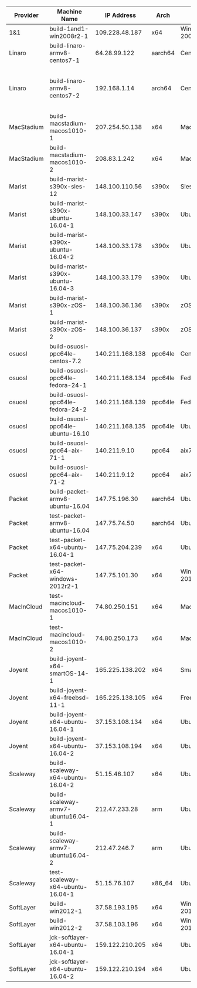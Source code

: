 |  Provider | Machine Name  | IP Address  |  Arch |  OS | user | notes |
|---|---|---|---|---|---|---|
|  1&1 |  build-1and1-win2008r2-1 | 109.228.48.187 | x64 | Win Server 2008r2  |  Administrator ||
|  Linaro |  	build-linaro-armv8-centos7-1 |  64.28.99.122 | aarch64  |  Centos7 | centos ||
|  Linaro |  build-linaro-armv8-centos7-2 |  192.168.1.14 |  arch64 |  Centos7 |  centos |  (ssh via build-linaro-armv8-centos7-1) |
| MacStadium  |  build-macstadium-macos1010-1 |  207.254.50.138 | x64  |  MacOS10.10 | administrator  ||
| MacStadium  |  build-macstadium-macos1010-2 |  208.83.1.242 | x64  |  MacOS10.10 | administrator  ||
|  Marist |  build-marist-s390x-sles-12 |  148.100.110.56 | s390x  | Sles12  |  linux1 ||
|  Marist |  build-marist-s390x-ubuntu-16.04-1 |  148.100.33.147 | s390x  | Ubuntu16.04  |  linux1 ||
|  Marist |  build-marist-s390x-ubuntu-16.04-2 |  148.100.33.178 | s390x  | Ubuntu16.04  |  linux1 ||
|  Marist |  build-marist-s390x-ubuntu-16.04-3 |  148.100.33.179 | s390x  | Ubuntu16.04  |  linux1 ||
|  Marist |  build-marist-s390x-zOS-1 |  148.100.36.136 | s390x  | zOS 2.1  |  OPEN1 ||
|  Marist |  build-marist-s390x-zOS-2 |  148.100.36.137 | s390x  | zOS 2.1  |  OPEN1 ||
|  osuosl |  build-osuosl-ppc64le-centos-7.2 |  140.211.168.138 | ppc64le  | Centos72  |  centos ||
|  osuosl |  build-osuosl-ppc64le-fedora-24-1 |  140.211.168.134 | ppc64le  | Fedora 24  |  fedora ||
|  osuosl |  build-osuosl-ppc64le-fedora-24-2 |  140.211.168.139 | ppc64le  | Fedora 24  |  fedora ||
|  osuosl |  build-osuosl-ppc64le-ubuntu-16.10 |  140.211.168.135 | ppc64le  | Ubuntu16.10  |  ubuntu ||
|  osuosl |  build-osuosl-ppc64-aix-71-1|  140.211.9.10 | ppc64  | aix71  |  root ||
|  osuosl |  build-osuosl-ppc64-aix-71-2|  140.211.9.12 | ppc64  | aix71  |  root ||
|  Packet |  build-packet-armv8-ubuntu-16.04  |  147.75.196.30 | aarch64  |  Ubuntu16.04 | root ||
|  Packet |  test-packet-armv8-ubuntu-16.04  |  147.75.74.50 | aarch64  |  Ubuntu16.04 | root ||
|  Packet |  test-packet-x64-ubuntu-16.04-1  |  147.75.204.239 | x64  |  Ubuntu16.04 | root ||
|  Packet |  test-packet-x64-windows-2012r2-1 | 147.75.101.30 | x64 | Win Server 2012r2  |  Admin ||
| MacInCloud  |  test-macincloud-macos1010-1 |  74.80.250.151 | x64  |  MacOS10.10 | admin  ||
| MacInCloud  |  test-macincloud-macos1010-2 |  74.80.250.173 | x64  |  MacOS10.10 | admin  ||
|  Joyent |  build-joyent-x64-smartOS-14-1  | 165.225.138.202 | x64 | SmartOS14.4.0  |  root ||
|  Joyent |  build-joyent-x64-freebsd-11-1  | 165.225.138.105 | x64 | FreeBSD11-1  |  root ||
|  Joyent |  build-joyent-x64-ubuntu-16.04-1  | 37.153.108.134 | x64 | Ubuntu16.04  |  root ||
|  Joyent |  build-joyent-x64-ubuntu-16.04-2  | 37.153.108.194  | x64 | Ubuntu16.04  |  root ||
|  Scaleway |  build-scaleway-x64-ubuntu-16.04-2  |  51.15.46.107 | x64 |  Ubuntu16.04 | root ||
|  Scaleway |  build-scaleway-armv7-ubuntu16.04-1  |  212.47.233.28 | arm  |  Ubuntu16.04 | root ||
|  Scaleway |  build-scaleway-armv7-ubuntu16.04-2  |  212.47.246.7 | arm  |  Ubuntu16.04 | root ||
|  Scaleway | test-scaleway-x64-ubuntu-16.04-1 | 51.15.76.107 | x86_64 | Ubuntu16.04 | root ||
| SoftLayer | build-win2012-1 | 37.58.193.195 | x64 | Win Server 2012 R2 | Administrator ||
| SoftLayer | build-win2012-2 | 37.58.103.196 | x64 | Win Server 2012 R2 | Administrator ||
| SoftLayer | jck-softlayer-x64-ubuntu-16.04-1 | 159.122.210.205 | x64 | Ubuntu16.04 | root | Only for JCK use |
| SoftLayer | jck-softlayer-x64-ubuntu-16.04-2 | 159.122.210.194 | x64 | Ubuntu16.04 | root | Only for JCK use |